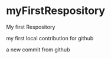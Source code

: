 # myFirstRespository
My first Respository

my first local contribution for github

a new commit from github
